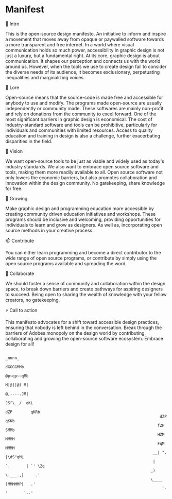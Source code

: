# Manifest

👋 Intro

This is the open-source design manifesto. An initiative to inform and inspire a movement that moves away from opaque or paywalled software towards a more transparent and free internet. In a world where visual communication holds so much power, accessibility in graphic design is not just a luxury, but a fundamental right. 
At its core, graphic design is about communication. It shapes our perception and connects us with the world around us. However, when the tools we use to create design fail to consider the diverse needs of its audience, it becomes exclusionary, perpetuating inequalities and marginalizing voices. 

📜 Lore

Open-source means that the source-code is made free and accessible for anybody to use and modify. The programs made open-source are usually independently or community made. These softwares are mainly non-profit and rely on donations from the community to excel forward. 
One of the most significant barriers in graphic design is economical. The cost of industry-standard software and tools can be prohibitive, particularly for individuals and communities with limited resources. Access to quality education and training in design is also a challenge, further exacerbating disparities in the field. 

👀 Vision

We want open-source tools to be just as viable and widely used as today's industry standards. We also want to embrace open source software and tools, making them more readily available to all. Open source software not only lowers the economic barriers, but also promotes collaboration and innovation within the design community. No gatekeeping, share knowledge for free. 

🌱 Growing 

Make graphic design and programming education more accessible by creating community driven education initiatives and workshops. These programs should be inclusive and welcoming, providing opportunities for individuals to learn and grow as designers. As well as, incorporating open source methods in your creative process. 

📫 Contribute

You can either learn programming and become a direct contributor to the wide range of open source programs, or contribute by simply using the open source programs available and spreading the word. 

💞️ Collaborate

We should foster a sense of community and collaboration within the design space, to break down barriers and create pathways for aspiring designers to succeed. Being open to sharing the wealth of knowledge with your fellow creators, no gatekeeping. 

⚡ Call to action

This manifesto advocates for a shift toward accessible design practices, ensuring that nobody is left behind in the conversation. Break through the barriers of Adobes monopoly on the design world by contributing, collaborating and growing the open-source software ecosystem. Embrace design for all!

                                                                      
                                                                           _nnnn_
                                                                          dGGGGMMb
                                                                         @p~qp~~qMb
                                                                         M|@||@) M|
                                                                         @,----.JM|
                                                                        JS^\__/  qKL
                                                                        dZP        qKRb
                                                                       dZP          qKKb
                                                                      fZP            SMMb
                                                                      HZM            MMMM
                                                                      FqM            MMMM
                                                                    __| ".        |\dS"qML
                                                                    |    `.       | `' \Zq
                                                                   _)      \.___.,|     .'
                                                                   \____   )MMMMMP|   .'
                                                                        `-'       `--' 
                                                                     














                                                                     
                                                                     
